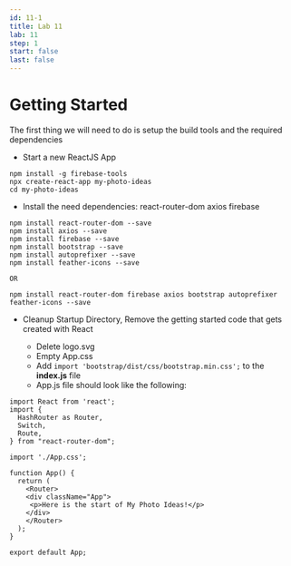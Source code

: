 ```yaml
---
id: 11-1
title: Lab 11
lab: 11
step: 1
start: false
last: false
---
```


# Getting Started

The first thing we will need to do is setup the build tools and the required dependencies

- Start a new ReactJS App

```
npm install -g firebase-tools
npx create-react-app my-photo-ideas
cd my-photo-ideas
```

- Install the need dependencies: react-router-dom axios firebase

```
npm install react-router-dom --save
npm install axios --save
npm install firebase --save
npm install bootstrap --save
npm install autoprefixer --save
npm install feather-icons --save

OR

npm install react-router-dom firebase axios bootstrap autoprefixer feather-icons --save
```

- Cleanup Startup Directory, Remove the getting started code that gets created with React

  - Delete logo.svg
  - Empty App.css
  - Add ```import 'bootstrap/dist/css/bootstrap.min.css';``` to the **index.js** file
  - App.js file should look like the following:

```
import React from 'react';
import {
  HashRouter as Router,
  Switch,
  Route,
} from "react-router-dom";

import './App.css';

function App() {
  return (
    <Router>
    <div className="App">
     <p>Here is the start of My Photo Ideas!</p>
    </div>
    </Router>
  );
}

export default App;

```


